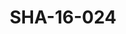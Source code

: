 ---
pid: SHA-16-024
title: SHA-16-024
language: 'en '
collection: Sharhabil Ahmed
original_label: 
rights: Sharhabil Ahmed
location_of_original: Sharhabil Ahmed
photographer_or_studio: 
scanned_from: photograph 8.8 by 13.9
_date: 1957-1958
location: Egypt, Manufiya, Sirs al Layan
description: Sharhabil Ahmed and al Min'am Najjar and others
additional_notes: 
permission_display: 'yes'
on_server: 'no'
on_website: 'no'
permalink: "/archive/en/sha-16-024.html"
layout: photo-page
---